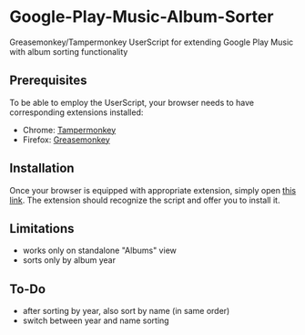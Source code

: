 Google-Play-Music-Album-Sorter
==============================

Greasemonkey/Tampermonkey UserScript for extending Google Play Music with album sorting functionality


Prerequisites
-------------

To be able to employ the UserScript, your browser needs to have corresponding extensions installed:

 - Chrome: [Tampermonkey](https://chrome.google.com/webstore/detail/tampermonkey/dhdgffkkebhmkfjojejmpbldmpobfkfo)
 - Firefox: [Greasemonkey](https://addons.mozilla.org/en-US/firefox/addon/greasemonkey/)


Installation
------------

Once your browser is equipped with appropriate extension, simply open [this link](https://github.com/VipSaran/Google-Play-Music-Album-Sorter/raw/master/google_play_music_album_sorter.user.js). The extension should recognize the script and offer you to install it.


Limitations
-----------

 - works only on standalone "Albums" view
 - sorts only by album year


To-Do
-----------

 - after sorting by year, also sort by name (in same order)
 - switch between year and name sorting